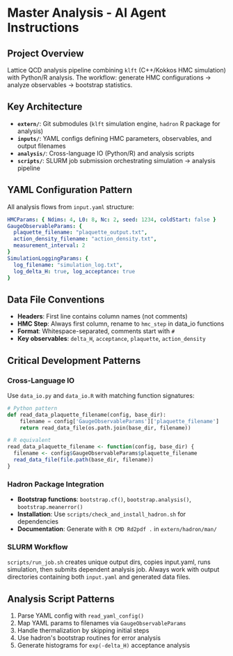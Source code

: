 # Master Analysis - AI Agent Instructions

## Project Overview
Lattice QCD analysis pipeline combining `klft` (C++/Kokkos HMC simulation) with Python/R analysis. The workflow: generate HMC configurations → analyze observables → bootstrap statistics.

## Key Architecture
- **`extern/`**: Git submodules (`klft` simulation engine, `hadron` R package for analysis)
- **`inputs/`**: YAML configs defining HMC parameters, observables, and output filenames
- **`analysis/`**: Cross-language IO (Python/R) and analysis scripts
- **`scripts/`**: SLURM job submission orchestrating simulation → analysis pipeline

## YAML Configuration Pattern
All analysis flows from `input.yaml` structure:
```yaml
HMCParams: { Ndims: 4, L0: 8, Nc: 2, seed: 1234, coldStart: false }
GaugeObservableParams: { 
  plaquette_filename: "plaquette_output.txt",
  action_density_filename: "action_density.txt",
  measurement_interval: 2
}
SimulationLoggingParams: { 
  log_filename: "simulation_log.txt",
  log_delta_H: true, log_acceptance: true
}
```

## Data File Conventions
- **Headers**: First line contains column names (not comments)
- **HMC Step**: Always first column, rename to `hmc_step` in data_io functions
- **Format**: Whitespace-separated, comments start with `#`
- **Key observables**: `delta_H`, `acceptance`, `plaquette`, `action_density`

## Critical Development Patterns

### Cross-Language IO
Use `data_io.py` and `data_io.R` with matching function signatures:
```python
# Python pattern
def read_data_plaquette_filename(config, base_dir):
    filename = config['GaugeObservableParams']['plaquette_filename']
    return read_data_file(os.path.join(base_dir, filename))
```
```r
# R equivalent  
read_data_plaquette_filename <- function(config, base_dir) {
  filename <- config$GaugeObservableParams$plaquette_filename
  read_data_file(file.path(base_dir, filename))
}
```

### Hadron Package Integration
- **Bootstrap functions**: `bootstrap.cf()`, `bootstrap.analysis()`, `bootstrap.meanerror()`  
- **Installation**: Use `scripts/check_and_install_hadron.sh` for dependencies
- **Documentation**: Generate with `R CMD Rd2pdf .` in `extern/hadron/man/`

### SLURM Workflow
`scripts/run_job.sh` creates unique output dirs, copies input.yaml, runs simulation, then submits dependent analysis job. Always work with output directories containing both `input.yaml` and generated data files.

## Analysis Script Patterns
1. Parse YAML config with `read_yaml_config()`
2. Map YAML params to filenames via `GaugeObservableParams` 
3. Handle thermalization by skipping initial steps
4. Use hadron's bootstrap routines for error analysis
5. Generate histograms for `exp(-delta_H)` acceptance analysis